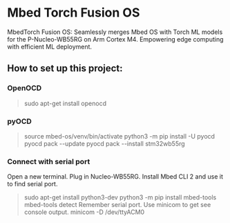 # Mbed Torch Fusion OS
MbedTorch Fusion OS: Seamlessly merges Mbed OS with Torch ML models for the P-Nucleo-WB55RG on Arm Cortex M4. Empowering edge computing with efficient ML deployment.

## How to set up this project:
### OpenOCD
> sudo apt-get install openocd

### pyOCD
> source mbed-os/venv/bin/activate
> python3 -m pip install -U pyocd
> pyocd pack --update
> pyocd pack --install stm32wb55rg

### Connect with serial port
Open a new terminal. Plug in Nucleo-WB55RG. Install Mbed CLI 2 and use it to find serial port.
> sudo apt-get install python3-dev
> python3 -m pip install mbed-tools
> mbed-tools detect
Remember serial port. Use minicom to get see console output. 
> minicom -D /dev/ttyACM0
